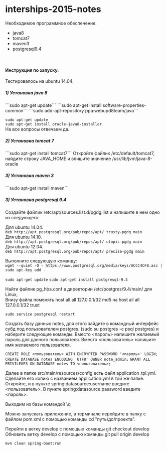 # interships-2015-notes
Необходимое программное обеспечение:
<ul>
<li>java8</li>
<li>tomcat7</li>
<li>maven3</li>
<li>postgresql9.4</li>
</ul>
<br>
<h4>Инструкция по запуску.</h4>
Тестировалось на ubuntu 14.04.
<h5>1) Установка java 8</h5>
```sudo apt-get update```  
```sudo apt-get install software-properties-common```  
```sudo add-apt-repository ppa:webupd8team/java```  

```sudo apt-get update```  
```sudo apt-get install oracle-java8-installer```  
На все вопросы отвечаем да.<br>

<h5>2) Установка tomcat 7</h5>
```sudo apt-get install tomcat7```  
Откройте файлик /etc/default/tomcat7, найдите строку JAVA_HOME и впишите значение /usr/lib/jvm/java-8-oracle<br>

<h5>3) Установка maven 3</h5>
```sudo apt-get install maven```  

<h5>3) Установка postgresql 9.4</h5>
Создайте файлик /etc/apt/sources.list.d/pgdg.list и напишите в нем одно из следующего:<br>

Для ubuntu 14.04.<br>
```deb http://apt.postgresql.org/pub/repos/apt/ trusty-pgdg main```  
Для ubuntu 14.10.<br>
```deb http://apt.postgresql.org/pub/repos/apt/ utopic-pgdg main```  
Для ubuntu 12.04.<br>
```deb http://apt.postgresql.org/pub/repos/apt/ precise-pgdg main```  

Выполните следующую команду:<br>
```wget --quiet -O - https://www.postgresql.org/media/keys/ACCC4CF8.asc | sudo apt-key add -```  

```sudo apt-get update```
```sudo apt-get install postgresql-9.4```  

Найти файлик pg_hba.conf в директории /etc/postgres/9.4/main/ для Linux,<br>
Внизу файла поменять host all all 127.0.0.1/32 md5 на host all all 127.0.0.1/32 trust<br>

```sudo service postgresql restart```

Создать базу данных notes, для этого зайдите в командный интерфейс субд под пользователем postgres.
(sudo su postgres -c psql postgres) и наберите следующие команды:
 Вместо <пароль> напишите желаемый пароль для данного пользователя.
 Вместо <пользователь> напишите имя желаемого пользователя.

```CREATE ROLE <пользователь> WITH ENCRYPTED PASSWORD '<пароль>' LOGIN;```
```CREATE DATABASE notes ENCODING 'UTF8' OWNER note_admin;```
```GRANT ALL PRIVILEGES ON DATABASE notes TO <пользователь>;```

Далее в папке src/main/resources/config есть файл application_tpl.yml.
Сделайте его копию с названием application.yml в той же папке.
Откройте, и в пункте spring:datasource:username введите <пользователь>.
В пункте spring:datasource:password введите <пароль>.

Выходим из базы командой \q<br>

Можно запускать приложение, в терминале перейдите в папку с файлом pom.xml с помощью команды cd "путь/до/проекта".<br>

Перейти в ветку develop с помощью команды git checkout develop<br>
Обновить ветку develop с помощью команды git pull origin develop<br>

```mvn clean spring-boot:run```

